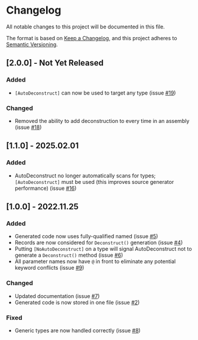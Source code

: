 # Changelog

All notable changes to this project will be documented in this file.

The format is based on [Keep a Changelog](https://keepachangelog.com/en/1.0.0/),
and this project adheres to [Semantic Versioning](https://semver.org/spec/v2.0.0.html).

## [2.0.0] - Not Yet Released

### Added
- `[AutoDeconstruct]` can now be used to target any type (issue [#19](https://github.com/JasonBock/AutoDeconstruct/issues/19))

### Changed
- Removed the ability to add deconstruction to every time in an assembly (issue [#18](https://github.com/JasonBock/AutoDeconstruct/issues/18))

## [1.1.0] - 2025.02.01

### Added
- AutoDeconstruct no longer automatically scans for types; `[AutoDeconstruct]` must be used (this improves source generator performance) (issue [#16](https://github.com/JasonBock/AutoDeconstruct/issues/16))

## [1.0.0] - 2022.11.25

### Added
- Generated code now uses fully-qualified named (issue [#5](https://github.com/JasonBock/AutoDeconstruct/issues/5))
- Records are now considered for `Deconstruct()` generation (issue [#4](https://github.com/JasonBock/AutoDeconstruct/issues/4))
- Putting `[NoAutoDeconstruct]` on a type will signal AutoDeconstruct not to generate a `Deconstruct()` method (issue [#6](https://github.com/JasonBock/AutoDeconstruct/issues/6))
- All parameter names now have `@` in front to eliminate any potential keyword conflicts (issue [#9](https://github.com/JasonBock/AutoDeconstruct/issues/9))

### Changed
- Updated documentation (issue [#7](https://github.com/JasonBock/AutoDeconstruct/issues/7))
- Generated code is now stored in one file (issue [#2](https://github.com/JasonBock/AutoDeconstruct/issues/2))

### Fixed
- Generic types are now handled correctly (issue [#8](https://github.com/JasonBock/AutoDeconstruct/issues/8))